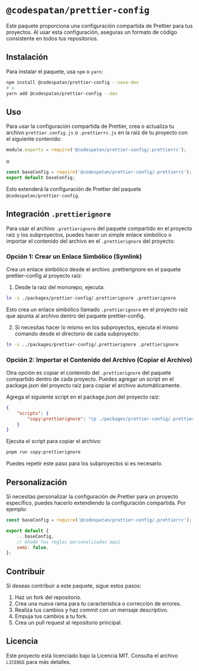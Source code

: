 # `@codespatan/prettier-config`

Este paquete proporciona una configuración compartida de Prettier para tus proyectos. Al usar esta configuración, aseguras un formato de código consistente en todos tus repositorios.

## Instalación

Para instalar el paquete, usa `npm` o `yarn`:

```sh
npm install @codespatan/prettier-config --save-dev
# o
yarn add @codespatan/prettier-config --dev
```

## Uso

Para usar la configuración compartida de Prettier, crea o actualiza tu archivo `prettier.config.js` o `.prettierrc.js` en la raíz de tu proyecto con el siguiente contenido:

```js
module.exports = require('@codespatan/prettier-config/.prettierrc');
```

o

```js
const baseConfig = require('@codespatan/prettier-config/.prettierrc');
export default baseConfig;
```

Esto extenderá la configuración de Prettier del paquete `@codespatan/prettier-config`.

## Integración `.prettierignore`

Para usar el archivo `.prettierignore` del paquete compartido en el proyecto raíz y los subproyectos, puedes hacer un simple enlace simbólico o importar el contenido del archivo en el `.prettierignore` del proyecto:

### Opción 1: Crear un Enlace Simbólico (Symlink)

Crea un enlace simbólico desde el archivo .prettierignore en el paquete prettier-config al proyecto raíz:

1. Desde la raíz del monorepo, ejecuta:

```bash
ln -s ./packages/prettier-config/.prettierignore .prettierignore
```

Esto crea un enlace simbólico llamado `.prettierignore` en el proyecto raíz que apunta al archivo dentro del paquete prettier-config.

2. Si necesitas hacer lo mismo en los subproyectos, ejecuta el mismo comando desde el directorio de cada subproyecto:

```bash
ln -s ../packages/prettier-config/.prettierignore .prettierignore
```

### Opción 2: Importar el Contenido del Archivo (Copiar el Archivo)

Otra opción es copiar el contenido del `.prettierignore` del paquete compartido dentro de cada proyecto. Puedes agregar un script en el package.json del proyecto raíz para copiar el archivo automáticamente.

Agrega el siguiente script en el package.json del proyecto raíz:

```json
{
	"scripts": {
		"copy:prettierignore": "cp ./packages/prettier-config/.prettierignore .prettierignore"
	}
}
```

Ejecuta el script para copiar el archivo:

```bash
pnpm run copy:prettierignore
```

Puedes repetir este paso para los subproyectos si es necesario.

## Personalización

Si necesitas personalizar la configuración de Prettier para un proyecto específico, puedes hacerlo extendiendo la configuración compartida. Por ejemplo:

```js
const baseConfig = require('@codespatan/prettier-config/.prettierrc');

export default {
	...baseConfig,
	// Añade tus reglas personalizadas aquí
	semi: false,
};
```

## Contribuir

Si deseas contribuir a este paquete, sigue estos pasos:

1. Haz un fork del repositorio.
2. Crea una nueva rama para tu característica o corrección de errores.
3. Realiza tus cambios y haz commit con un mensaje descriptivo.
4. Empuja tus cambios a tu fork.
5. Crea un pull request al repositorio principal.

## Licencia

Este proyecto está licenciado bajo la Licencia MIT. Consulta el archivo `LICENSE` para más detalles.

```

```
